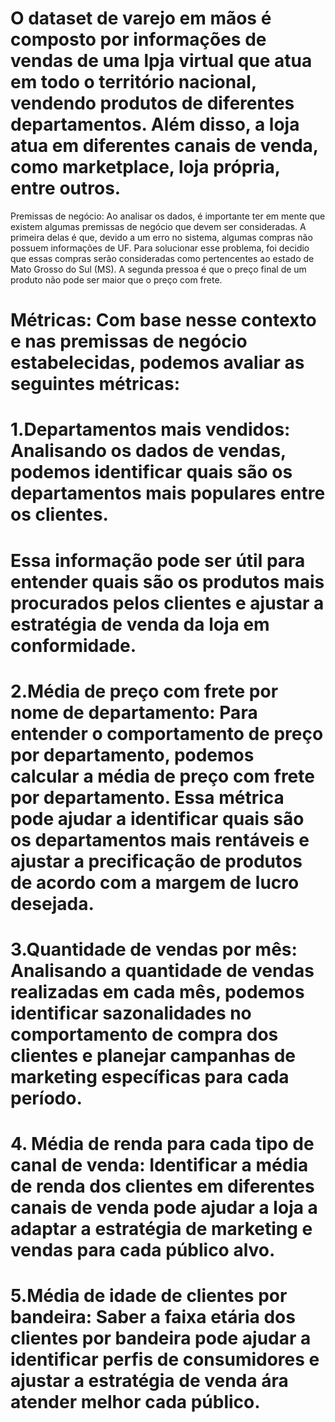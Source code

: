 # O dataset de varejo em mãos é composto por informações de vendas de uma lpja virtual que atua em todo o território nacional, vendendo produtos de diferentes departamentos. Além disso, a loja atua em diferentes canais de venda, como marketplace, loja própria, entre outros.

Premissas de negócio: Ao analisar os dados, é importante ter em mente que existem algumas premissas de negócio que devem ser consideradas. 
A primeira delas é que, devido a um erro no sistema, algumas compras não possuem informações de UF. Para solucionar esse problema, foi decidio 
que essas compras serão consideradas como pertencentes ao estado de Mato Grosso do Sul (MS).
A segunda pressoa é que o preço final de um produto não pode ser maior que o preço com frete.
#
# Métricas: Com base nesse contexto e nas premissas de negócio estabelecidas, podemos avaliar as seguintes métricas:
#    1.Departamentos mais vendidos: Analisando os dados de vendas, podemos identificar quais são os departamentos mais populares entre os clientes. 
#    Essa informação pode ser útil para entender quais são os produtos mais procurados pelos clientes e ajustar a estratégia de venda da loja em conformidade.
#    2.Média de preço com frete por nome de departamento: Para entender o comportamento de preço por departamento, podemos calcular a média de preço com frete por departamento. Essa métrica pode ajudar a identificar quais são os departamentos mais rentáveis e ajustar a precificação de produtos de acordo com a margem de lucro desejada.
#    3.Quantidade de vendas por mês: Analisando a quantidade de vendas realizadas em cada mês, podemos identificar sazonalidades no comportamento de compra dos clientes e planejar campanhas de marketing específicas para cada período.
#    4. Média de renda para cada tipo de canal de venda: Identificar a média de renda dos clientes em diferentes canais de venda pode ajudar a loja a adaptar a estratégia de marketing e vendas para cada público alvo.
#    5.Média de idade de clientes por bandeira: Saber a faixa etária dos clientes por bandeira pode ajudar a identificar perfis de consumidores e ajustar a estratégia de venda ára atender melhor cada público.
